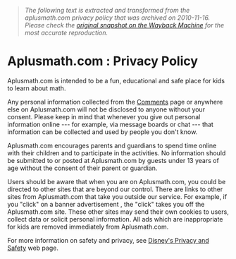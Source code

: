 > *The following text is extracted and transformed from the aplusmath.com privacy policy that was archived on 2010-11-16. Please check the [original snapshot on the Wayback Machine](https://web.archive.org/web/20101116113841id_/http%3A//aplusmath.com/info/privacy_policy.html) for the most accurate reproduction.*

# Aplusmath.com : Privacy Policy

Aplusmath.com is intended to be a fun, educational and safe place for kids to learn about math. 

Any personal information collected from the [Comments](https://web.archive.org/web/20101116113841id_/http%3A//aplusmath.com/info/comments.html) page or anywhere else on Aplusmath.com will not be disclosed to anyone without your consent. Please keep in mind that whenever you give out personal information online --- for example, via message boards or chat --- that information can be collected and used by people you don't know. 

Aplusmath.com encourages parents and guardians to spend time online with their children and to participate in the activities. No information should be submitted to or posted at Aplusmath.com by guests under 13 years of age without the consent of their parent or guardian. 

Users should be aware that when you are on Aplusmath.com, you could be directed to other sites that are beyond our control. There are links to other sites from Aplusmath.com that take you outside our service. For example, if you "click" on a banner advertisement , the "click" takes you off the Aplusmath.com site. These other sites may send their own cookies to users, collect data or solicit personal information. All ads which are inappropriate for kids are removed immediately from Aplusmath.com. 

For more information on safety and privacy, see [Disney's Privacy and Safety](http://disney.go.com/legal/privacy_policy.html) web page. 
